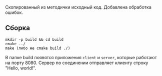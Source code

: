 Скопированный из методички исходный код. Добавлена обработка ошибок.

## Сборка

```shell
mkdir -p build && cd build
cmake ../
make (либо же cmake build ./)
```
В папке build появятся приложения `client` и `server`, которые работают на порту 8080.
Сервер по соединении отправляет клиенту строку "Hello, world!".
